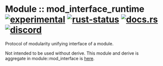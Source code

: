 # Module :: mod_interface_runtime [![experimental](https://img.shields.io/badge/stability-experimental-orange.svg)](https://github.com/emersion/stability-badges#experimental) [![rust-status](https://github.com/Wandalen/wTools/actions/workflows/ModuleFormerRuntimePush.yml/badge.svg)](https://github.com/Wandalen/wTools/actions/workflows/ModuleFormerRuntimePush.yml) [![docs.rs](https://img.shields.io/docsrs/mod_interface_runtime?color=e3e8f0&logo=docs.rs)](https://docs.rs/mod_interface_runtime) [![discord](https://img.shields.io/discord/872391416519737405?color=e3e8f0&logo=discord&logoColor=e3e8f0)](https://discord.gg/JwTG6d2b)

Protocol of modularity unifying interface of a module.

Not intended to be used without derive. This module and derive is aggregate in module::mod_interface is [here](https://github.com/Wandalen/wTools/tree/master/module/rust/mod_interface).
